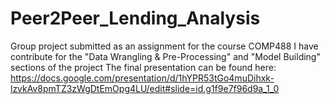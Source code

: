 # Peer2Peer_Lending_Analysis
Group project submitted as an assignment for the course COMP488
I have contribute for the "Data Wrangling & Pre-Processing" and "Model Building" sections of the project
The final presentation can be found here: 
https://docs.google.com/presentation/d/1hYPR53tGo4muDihxk-lzvkAv8pmTZ3zWgDtEmOpg4LU/edit#slide=id.g1f9e7f96d9a_1_0
